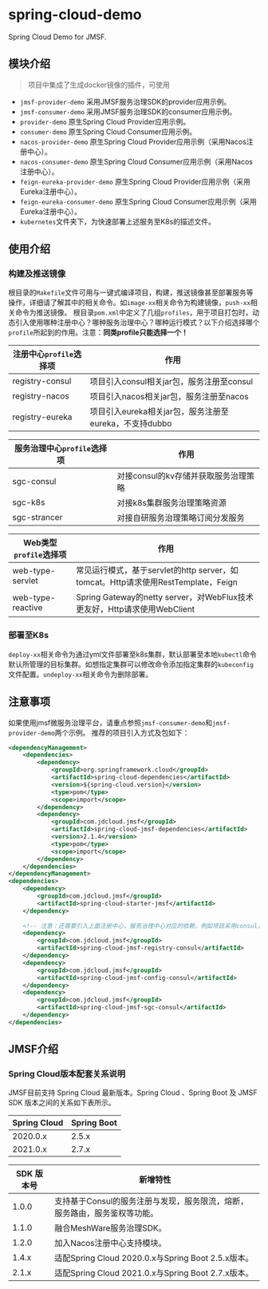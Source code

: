 # spring-cloud-demo
Spring Cloud Demo for JMSF.

## 模块介绍
> 项目中集成了生成docker镜像的插件，可使用
- `jmsf-provider-demo` 采用JMSF服务治理SDK的provider应用示例。
- `jmsf-consumer-demo` 采用JMSF服务治理SDK的consumer应用示例。
- `provider-demo` 原生Spring Cloud Provider应用示例。
- `consumer-demo` 原生Spring Cloud Consumer应用示例。
- `nacos-provider-demo` 原生Spring Cloud Provider应用示例（采用Nacos注册中心）。
- `nacos-consumer-demo` 原生Spring Cloud Consumer应用示例（采用Nacos注册中心）。
- `feign-eureka-provider-demo` 原生Spring Cloud Provider应用示例（采用Eureka注册中心）。
- `feign-eureka-consumer-demo` 原生Spring Cloud Consumer应用示例（采用Eureka注册中心）。
- `kubernetes`文件夹下，为快速部署上述服务至K8s的描述文件。

## 使用介绍

### 构建及推送镜像
根目录的`Makefile`文件可用与一键式编译项目，构建，推送镜像甚至部署服务等操作，详细请了解其中的相关命令。如`image-xx`相关命令为构建镜像，`push-xx`相关命令为推送镜像。
根目录`pom.xml`中定义了几组`profiles`，用于项目打包时，动态引入使用哪种注册中心？哪种服务治理中心？哪种运行模式？以下介绍选择哪个`profile`所起到的作用。注意：**同类profile只能选择一个！**

| 注册中心`profile`选择项 | 作用                                                   |
|------------------| ------------------------------------------------------ |
| registry-consul  | 项目引入consul相关jar包，服务注册至consul              |
| registry-nacos   | 项目引入nacos相关jar包，服务注册至nacos                |
| registry-eureka  | 项目引入eureka相关jar包，服务注册至eureka，不支持dubbo |

| 服务治理中心`profile`选择项 | 作用                                 |
| --------------------------- | ------------------------------------ |
| sgc-consul                  | 对接consul的kv存储并获取服务治理策略 |
| sgc-k8s                     | 对接k8s集群服务治理策略资源          |
| sgc-strancer                | 对接自研服务治理策略订阅分发服务     |

| Web类型`profile`选择项 | 作用                                                         |
|-------------------| ------------------------------------------------------------ |
| web-type-servlet  | 常见运行模式，基于servlet的http server，如tomcat。Http请求使用RestTemplate，Feign |
| web-type-reactive | Spring Gateway的netty server，对WebFlux技术更友好，Http请求使用WebClient |

### 部署至K8s

`deploy-xx`相关命令为通过yml文件部署至k8s集群，默认部署至本地`kubectl`命令默认所管理的目标集群。如想指定集群可以修改命令添加指定集群的`kubeconfig`文件配置。`undeploy-xx`相关命令为删除部署。

## 注意事项
如果使用jmsf微服务治理平台，请重点参照`jmsf-consumer-demo`和`jmsf-provider-demo`两个示例。
推荐的项目引入方式及包如下：
```xml
<dependencyManagement>
    <dependencies>
        <dependency>
            <groupId>org.springframework.cloud</groupId>
            <artifactId>spring-cloud-dependencies</artifactId>
            <version>${spring-cloud.version}</version>
            <type>pom</type>
            <scope>import</scope>
        </dependency>
        <dependency>
            <groupId>com.jdcloud.jmsf</groupId>
            <artifactId>spring-cloud-jmsf-dependencies</artifactId>
            <version>2.1.4</version>
            <type>pom</type>
            <scope>import</scope>
        </dependency>
    </dependencies>
</dependencyManagement>
<dependencies>
    <dependency>
        <groupId>com.jdcloud.jmsf</groupId>
        <artifactId>spring-cloud-starter-jmsf</artifactId>
    </dependency>
    
    <!-- 注意：还需要引入上面注册中心，服务治理中心对应的依赖，例如项目采用consul，则需要添加registry-consul，sgc-consul对应的profile中所引用的依赖包 -->
    <dependency>
        <groupId>com.jdcloud.jmsf</groupId>
        <artifactId>spring-cloud-jmsf-registry-consul</artifactId>
    </dependency>
    <dependency>
        <groupId>com.jdcloud.jmsf</groupId>
        <artifactId>spring-cloud-jmsf-config-consul</artifactId>
    </dependency>
    <dependency>
        <groupId>com.jdcloud.jmsf</groupId>
        <artifactId>spring-cloud-jmsf-sgc-consul</artifactId>
    </dependency>
</dependencies>

```

## JMSF介绍

### Spring Cloud版本配套关系说明
JMSF目前支持 Spring Cloud 最新版本。Spring Cloud 、Spring Boot 及 JMSF SDK 版本之间的关系如下表所示。

| Spring Cloud | Spring Boot |
| ------------ | ----------- |
| 2020.0.x     | 2.5.x       |
| 2021.0.x     | 2.7.x       |

| SDK 版本号 | 新增特性                                                     |
|---------| ------------------------------------------------------------ |
| 1.0.0   | 支持基于Consul的服务注册与发现，服务限流，熔断，服务路由，服务鉴权等功能。 |
| 1.1.0   | 融合MeshWare服务治理SDK。                                    |
| 1.2.0   | 加入Nacos注册中心支持模块。                                  |
| 1.4.x   | 适配Spring Cloud 2020.0.x与Spring Boot 2.5.x版本。           |
| 2.1.x   | 适配Spring Cloud 2021.0.x与Spring Boot 2.7.x版本。           |